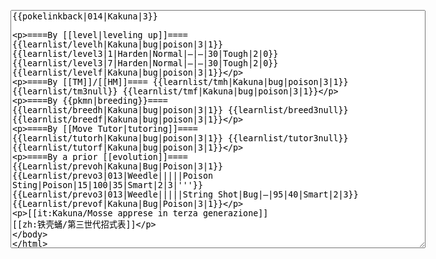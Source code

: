 </p><textarea readonly="" accesskey="," id="wpTextbox1" cols="80" rows="25" style="" class="mw-editfont-monospace" lang="en" dir="ltr" name="wpTextbox1">{{pokelinkback|014|Kakuna|3}}

====By [[level|leveling up]]====
{{learnlist/levelh|Kakuna|bug|poison|3|1}}
{{learnlist/level3|1|Harden|Normal|—|—|30|Tough|2|0}}
{{learnlist/level3|7|Harden|Normal|—|—|30|Tough|2|0}}
{{learnlist/levelf|Kakuna|bug|poison|3|1}}

====By [[TM]]/[[HM]]====
{{learnlist/tmh|Kakuna|bug|poison|3|1}}
{{learnlist/tm3null}}
{{learnlist/tmf|Kakuna|bug|poison|3|1}}


====By {{pkmn|breeding}}====
{{learnlist/breedh|Kakuna|bug|poison|3|1}}
{{learnlist/breed3null}}
{{learnlist/breedf|Kakuna|bug|poison|3|1}}

====By [[Move Tutor|tutoring]]====
{{learnlist/tutorh|Kakuna|bug|poison|3|1}}
{{learnlist/tutor3null}}
{{learnlist/tutorf|Kakuna|bug|poison|3|1}}

====By a prior [[evolution]]====
{{Learnlist/prevoh|Kakuna|Bug|Poison|3|1}}
{{Learnlist/prevo3|013|Weedle|||||Poison Sting|Poison|15|100|35|Smart|2|3|'''}}
{{Learnlist/prevo3|013|Weedle|||||String Shot|Bug|—|95|40|Smart|2|3}}
{{Learnlist/prevof|Kakuna|Bug|Poison|3|1}}

[[it:Kakuna/Mosse apprese in terza generazione]]
[[zh:铁壳蛹/第三世代招式表]]
